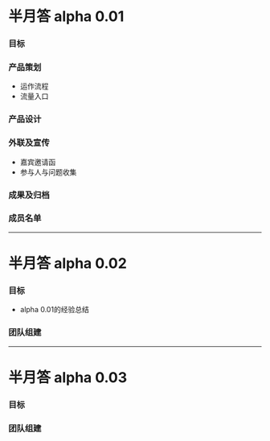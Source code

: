 # 半月答 alpha 0.01  

### 目标  

### 产品策划

* 运作流程
* 流量入口  


### 产品设计  



### 外联及宣传  

* 嘉宾邀请函  
* 参与人与问题收集

### 成果及归档  


### 成员名单


-----


# 半月答 alpha 0.02  

### 目标  

* alpha 0.01的经验总结 

### 团队组建   

-----


# 半月答 alpha 0.03  


### 目标   

### 团队组建  